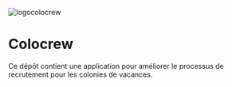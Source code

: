 ![logocolocrew](LogoCompletCouleur.png )

# Colocrew

Ce dépôt contient une application pour améliorer le processus de recrutement
pour les colonies de vacances.
